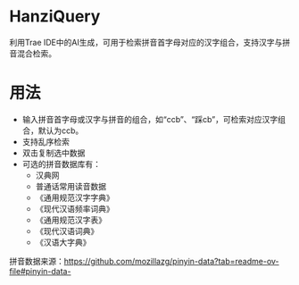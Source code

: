 # HanziQuery
利用Trae IDE中的AI生成，可用于检索拼音首字母对应的汉字组合，支持汉字与拼音混合检索。
# 用法
- 输入拼音首字母或汉字与拼音的组合，如“ccb”、“踩cb”，可检索对应汉字组合，默认为ccb。
- 支持乱序检索
- 双击复制选中数据
- 可选的拼音数据库有：
  -  汉典网
  -  普通话常用读音数据
  - 《通用规范汉字字典》
  - 《现代汉语频率词典》
  - 《通用规范汉字表》
  - 《现代汉语词典》
  - 《汉语大字典》

拼音数据来源：https://github.com/mozillazg/pinyin-data?tab=readme-ov-file#pinyin-data-
